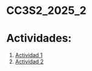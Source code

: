 # CC3S2_2025_2
# Actividades:

1. [Actividad 1](Actividad1_CC3S2/README.md)  
2. [Actividad 2](Actividad2_CC3S2/)